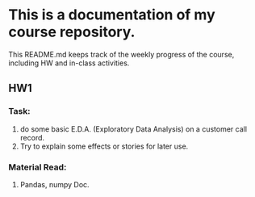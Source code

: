 # This is a documentation of my course repository.

This README.md keeps track of the weekly progress of the course, including HW and in-class activities.

## HW1
### Task: 
 1. do some basic E.D.A. (Exploratory Data Analysis) on a customer call record. 
 2. Try to explain some effects or stories for later use.
 
### Material Read:
  1. Pandas, numpy Doc.
